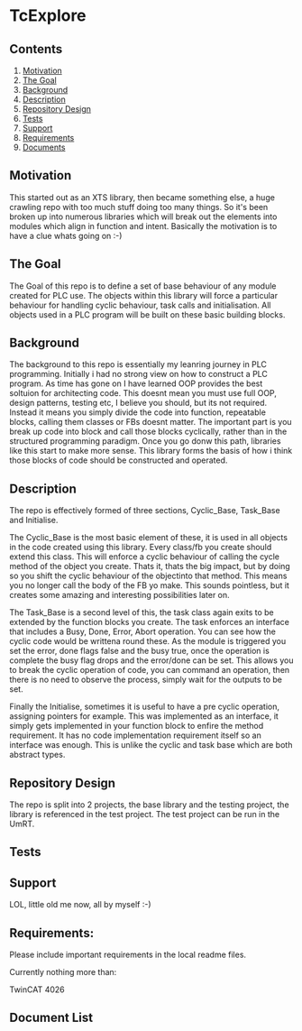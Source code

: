 # TcExplore

## Contents

1. [Motivation](#motivation)
2. [The Goal](#the-goal)
3. [Background](#background)
4. [Description](#description)
3. [Repository Design](#repository-design)
4. [Tests](#Tests)
5. [Support](#Support)
6. [Requirements](#Requirements)
7. [Documents](#Document-List)

## Motivation

This started out as an XTS library, then became something else, a huge crawling repo with too much stuff doing too many things. So it's been broken up into numerous libraries which will break out the elements into modules which align in function and intent. Basically the motivation is to have a clue whats going on :-) 

## The Goal

The Goal of this repo is to define a set of base behaviour of any module created for PLC use. The objects within this library will force a particular behaviour for handling cyclic behaviour, task calls and initialisation. All objects used in a PLC program will be built on these basic building blocks.

## Background

The background to this repo is essentially my leanring journey in PLC programming. Initially i had no strong view on how to construct a PLC program. As time has gone on I have learned OOP provides the best soltuion for architecting code.
This doesnt mean you must use full OOP, design patterns, testing etc, I believe you should, but its not required. Instead it means you simply divide the code into function, repeatable blocks, calling them classes or FBs doesnt matter.
The important part is you break up code into block and call those blocks cyclically, rather than in the structured programming paradigm.
Once you go donw this path, libraries like this start to make more sense. 
This library forms the basis of how i think those blocks of code should be constructed and operated.

## Description

The repo is effectively formed of three sections, Cyclic_Base, Task_Base and Initialise. 

The Cyclic_Base is the most basic element of these, it is used in all objects in the code created using this library. Every class/fb you create should extend this class.
This will enforce a cyclic behaviour of calling the cycle method of the object you create. Thats it, thats the big impact, but by doing so you shift the cyclic behaviour of the objectinto that method.
This means you no longer call the body of the FB yo make. This sounds pointless, but it creates some amazing and interesting possibilities later on.

The Task_Base is a second level of this, the task class again exits to be extended by the function blocks you create.
The task enforces an interface that includes a Busy, Done, Error, Abort operation. You can see how the cyclic code would be writtena round these.
As the module is triggered you set the error, done flags false and the busy true, once the operation is complete the busy flag drops and the error/done can be set.
This allows you to break the cyclic operation of code, you can command an operation, then there is no need to observe the process, simply wait for the outputs to be set.

Finally the Initialise, sometimes it is useful to have a pre cyclic operation, assigning pointers for example.
This was implemented as an interface, it simply gets implemented in your function block to enfire the method requirement.
It has no code implementation requirement itself so an interface was enough. This is unlike the cyclic and task base which are both abstract types.

## Repository Design

The repo is split into 2 projects, the base library and the testing project, the library is referenced in the test project. The test project can be run in the UmRT.

## Tests



## Support

LOL, little old me now, all by myself :-)


## Requirements: 

Please include important requirements in the local readme files.

Currently nothing more than:

TwinCAT 4026


## Document List





